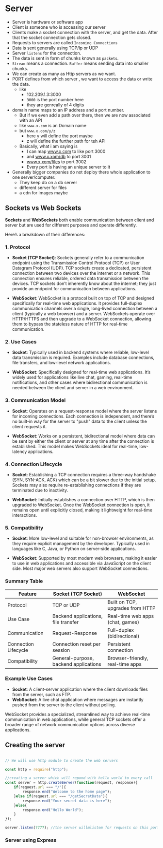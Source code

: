 # Server
- Server is hardware or software app
- Client is someone who is accessing our server
-  Clients make a socket connection with the server, and get the data. After that the socket connection gets closed.
-  Requests to servers are called `Incoming Connections`
-  Data is sent generally using TCP/Ip or UDP
-  Server `listens` for the connection.
-  The data is sent in form of chunks known as `packets`.
-  `Stream` means a connection. `Buffer` means sending data into smaller chunks.
-  We can create as many as Http servers as we want. 
-  PORT defines from which server , we want to access the data  or write the data.
   -  like
      -  102.209.1.3:3000
      -  `3000` is the port number here
      -  they are genreally of 4 digits
-  domain name maps to an IP address and a port number.
   -  But if we even add a path over there, then we are now associated with an API
   -  like `www.x.com` is an Domain name
   -  but `www.x.com/y/z` 
      -  here y will define the port maybe
      -  z will define the further path for teh API
   - Basically, what i am saying is
     - I can map www.x.com to like port 3000
     - and www.x.xom/db to port 3001
     - www.x.xom/files to port 3002
     - Every port is having an unique server to it
 - Generally bigger companies do not deploy there whole application to one server/computer.
   - They keep db on a db server
   - different server for files
   - a cdn for images maybe

## Sockets vs Web Sockets

**Sockets** and **WebSockets** both enable communication between client and server but are used for different purposes and operate differently.

Here’s a breakdown of their differences:

### 1. Protocol

- **Socket (TCP Socket)**: Sockets generally refer to a communication endpoint using the Transmission Control Protocol (TCP) or User Datagram Protocol (UDP). TCP sockets create a dedicated, persistent connection between two devices over the internet or a network. This connection ensures reliable, ordered data transmission between the devices. TCP sockets don’t inherently know about the internet; they just provide an endpoint for communication between applications.
  
- **WebSocket**: WebSocket is a protocol built on top of TCP and designed specifically for real-time web applications. It provides full-duplex communication channels over a single, long-lived connection between a client (typically a web browser) and a server. WebSockets operate over HTTP/HTTPS and then upgrade to a WebSocket connection, allowing them to bypass the stateless nature of HTTP for real-time communication.

### 2. Use Cases

- **Socket**: Typically used in backend systems where reliable, low-level data transmission is required. Examples include database connections, file transfers, and low-level network applications.

- **WebSocket**: Specifically designed for real-time web applications. It’s widely used for applications like live chat, gaming, real-time notifications, and other cases where bidirectional communication is needed between the client and server in a web environment.

### 3. Communication Model

- **Socket**: Operates on a request-response model where the server listens for incoming connections. Each connection is independent, and there’s no built-in way for the server to "push" data to the client unless the client requests it.

- **WebSocket**: Works on a persistent, bidirectional model where data can be sent by either the client or server at any time after the connection is established. This model makes WebSockets ideal for real-time, low-latency applications.

### 4. Connection Lifecycle

- **Socket**: Establishing a TCP connection requires a three-way handshake (SYN, SYN-ACK, ACK) which can be a bit slower due to the initial setup. Sockets may also require re-establishing connections if they are terminated due to inactivity.

- **WebSocket**: Initially establishes a connection over HTTP, which is then upgraded to WebSocket. Once the WebSocket connection is open, it remains open until explicitly closed, making it lightweight for real-time interactions.

### 5. Compatibility

- **Socket**: More low-level and suitable for non-browser environments, as they require explicit management by the developer. Typically used in languages like C, Java, or Python on server-side applications.

- **WebSocket**: Supported by most modern web browsers, making it easier to use in web applications and accessible via JavaScript on the client side. Most major web servers also support WebSocket connections.

### Summary Table

| Feature              | Socket (TCP Socket)                   | WebSocket                           |
|----------------------|---------------------------------------|-------------------------------------|
| Protocol             | TCP or UDP                            | Built on TCP, upgrades from HTTP    |
| Use Case             | Backend applications, file transfer   | Real-time web apps (chat, games)    |
| Communication        | Request-Response                      | Full-duplex (bidirectional)         |
| Connection Lifecycle | Connection reset per session          | Persistent connection               |
| Compatibility        | General-purpose, backend applications | Browser-friendly, real-time apps    |

### Example Use Cases

- **Socket**: A client-server application where the client downloads files from the server, such as FTP.
- **WebSocket**: A live chat application where messages are instantly pushed from the server to the client without polling. 

WebSocket provides a specialized, streamlined way to achieve real-time communication in web applications, while general TCP sockets offer a broader range of network communication options across diverse applications.


## Creating the server

```js

// We will use http module to create the web servers

const http = require("http");

//creating a server which will repond with hello world to every call
const server = http.createServer(function(request, response){
    if(request.url === "/"){
        response.end("Welcome to the home page");
    }else if(request.url === "/getSecretData"){
        response.end("Your secret data is here");
    }else{
        response.end("Hello World");
    }
});

server.listen(7777); //the server willmlistem for requests on this port(7777)
```

### Server using Express
